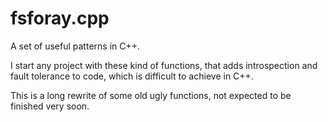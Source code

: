 # fsforay.cpp

A set of useful patterns in C++.

I start any project with these kind of functions, that adds introspection and
fault tolerance to code, which is difficult to achieve in C++.

This is a long rewrite of some old ugly functions, not expected to be finished very soon.

